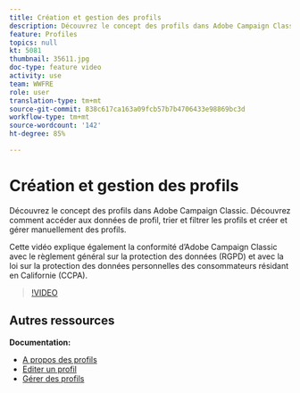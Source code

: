 ```yaml
---
title: Création et gestion des profils
description: Découvrez le concept des profils dans Adobe Campaign Classic. Découvrez comment accéder aux données de profil, trier et filtrer les profils et créer et gérer manuellement des profils. Cette vidéo explique également la conformité d’Adobe Campaign Classic avec le règlement général sur la protection des données (RGPD) et avec la loi sur la protection des données personnelles des consommateurs résidant en Californie (CCPA).
feature: Profiles
topics: null
kt: 5081
thumbnail: 35611.jpg
doc-type: feature video
activity: use
team: WWFRE
role: user
translation-type: tm+mt
source-git-commit: 838c617ca163a09fcb57b7b4706433e98869bc3d
workflow-type: tm+mt
source-wordcount: '142'
ht-degree: 85%

---
```



# Création et gestion des profils

Découvrez le concept des profils dans Adobe Campaign Classic. Découvrez comment accéder aux données de profil, trier et filtrer les profils et créer et gérer manuellement des profils.

Cette vidéo explique également la conformité d’Adobe Campaign Classic avec le règlement général sur la protection des données (RGPD) et avec la loi sur la protection des données personnelles des consommateurs résidant en Californie (CCPA).

>[!VIDEO](https://video.tv.adobe.com/v/35611?quality=12)

## Autres ressources

**Documentation:**

* [A propos des profils](https://docs.adobe.com/content/help/fr-FR/campaign-classic/using/getting-started/profile-management/about-profiles.html)
* [Editer un profil](https://docs.adobe.com/content/help/en/campaign-classic/using/getting-started/profile-management/editing-a-profile.html)
* [Gérer des profils](https://docs.adobe.com/content/help/en/campaign-classic/using/getting-started/profile-management/adding-profiles.html)
